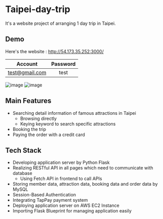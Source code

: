 # Taipei-day-trip
It's a website project of arranging 1 day trip in Taipei.

## Demo

Here's the website : http://54.173.35.252:3000/

| Account | Password |
| :----:| :----: | 
| test@gmail.com | test |

![image](https://res.cloudinary.com/davidlin/image/upload/v1655449779/taipei-day-trip/%E6%88%AA%E5%9C%961_ju2s42.png)
![image](https://res.cloudinary.com/davidlin/image/upload/v1655450579/taipei-day-trip/%E6%88%AA%E5%9C%965_v1xnlz.png)

## Main Features
* Searching detail information of famous attractions in Taipei
  - Browsing directly
  - Keying keyword to search specific attractions
* Booking the trip
* Paying the order with a credit card

## Tech Stack
* Developing application server by Python Flask
* Realizing RESTful API in all pages which need to communicate with database
  - Using Fetch API in frontend to call APIs
* Storing member data, attraction data, booking data and order data by MySQL
* Session-Based Authentication
* Integrating TapPay payment system
* Deploying application server on AWS EC2 Instance
* Importing Flask Blueprint for managing application easily
